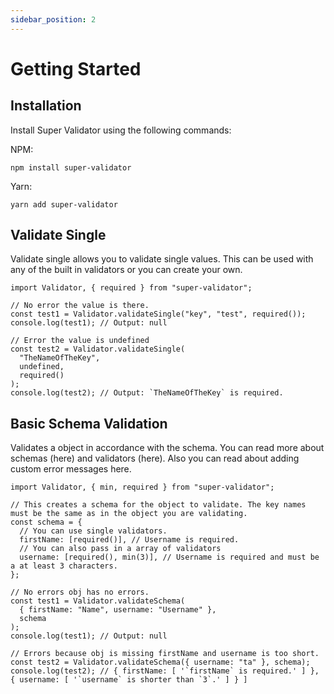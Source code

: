 ```yaml
---
sidebar_position: 2
---
```


# Getting Started

## Installation

Install Super Validator using the following commands:

NPM:

```
npm install super-validator
```

Yarn:

```
yarn add super-validator
```

## Validate Single

Validate single allows you to validate single values. This can be used with any of the built in validators or you can create your own.

```
import Validator, { required } from "super-validator";

// No error the value is there.
const test1 = Validator.validateSingle("key", "test", required());
console.log(test1); // Output: null

// Error the value is undefined
const test2 = Validator.validateSingle(
  "TheNameOfTheKey",
  undefined,
  required()
);
console.log(test2); // Output: `TheNameOfTheKey` is required.
```

## Basic Schema Validation

Validates a object in accordance with the schema. You can read more about schemas (here) and validators (here). Also you can read about adding custom error messages here.

```
import Validator, { min, required } from "super-validator";

// This creates a schema for the object to validate. The key names must be the same as in the object you are validating.
const schema = {
  // You can use single validators.
  firstName: [required()], // Username is required.
  // You can also pass in a array of validators
  username: [required(), min(3)], // Username is required and must be a at least 3 characters.
};

// No errors obj has no errors.
const test1 = Validator.validateSchema(
  { firstName: "Name", username: "Username" },
  schema
);
console.log(test1); // Output: null

// Errors because obj is missing firstName and username is too short.
const test2 = Validator.validateSchema({ username: "ta" }, schema);
console.log(test2); // { firstName: [ '`firstName` is required.' ] }, { username: [ '`username` is shorter than `3`.' ] } ]
```
